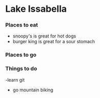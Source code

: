# Lake Issabella

### Places to eat

- snoopy's is great for hot dogs
- burger king is great for a sour stomach
### Places to go

 ### Things to do
 -learn git
- go mountain biking
